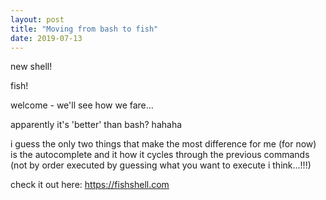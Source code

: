 ```yaml
---
layout: post
title: "Moving from bash to fish"
date: 2019-07-13
---
```


new shell!

fish!

welcome - we'll see how we fare...

apparently it's 'better' than bash? hahaha

i guess the only two things that make the most difference for me (for now) is the autocomplete and it how it cycles through the previous commands (not by order executed by guessing what you want to execute i think...!!!)

check it out here: https://fishshell.com